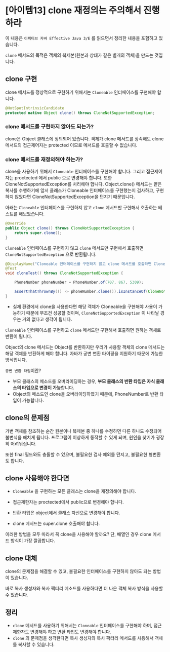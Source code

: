# [아이템13] clone 재정의는 주의해서 진행하라

이 내용은 `이펙티브 자바 Effective Java 3/E` 를 읽으면서 정리한 내용을 포함하고 있습니다.

`clone` 메서드의 목적은 객체의 복제본(원본과 상태가 같은 별개의 객체)을 만드는 것입니다. 



## clone 구현

clone 메서드를 정상적으로 구현하기 위해서는 `Cloneable` 인터페이스를 구현해야 합니다.

```java
@HotSpotIntrinsicCandidate
protected native Object clone() throws CloneNotSupportedException;
```



### clone 메서드를 구현하지 않아도 되는가?

clone은 Object 클래스에 정의되어 있습니다. 객체가 clone 메서드를 상속해도 clone 메서드의 접근제어자는 protected 이므로 메서드를 호출할 수 없습니다.



### clone 메서드를 재정의해야 하는가?

clone을 사용하기 위해서 `Cloneable` 인터페이스를 구현해야 합니다. 그리고 접근제어자는 proctected 에서 public 으로 변경해야 합니다. 또한 CloneNotSupportedException를 처리해야 합니다. Object.clone() 메서드는 얕은 복사를 수행하기에 앞서 클래스가 Cloneable 인터페이스를 구현했는지 검사하고, 구현하지 않았다면 CloneNotSupportedException을 던지기 때문입니다.

아래는 `Cloneable` 인터페이스를 구현하지 않고 `clone` 메서드만 구현해서 호출하는 테스트를 해보았습니다.

```java
@Override
public Object clone() throws CloneNotSupportedException {
	return super.clone();
}
```

`Cloneable` 인터페이스를 구현하지 않고 `clone` 메서드만 구현해서 호출하면 `CloneNotSupportedException` 으로 반환됩니다.

```java
@DisplayName("Cloneable 인터페이스를 구현하지 않고 clone 메서드를 호출하면 CloneNotSupportedException 된다.")
@Test
void cloneTest() throws CloneNotSupportedException {

	PhoneNumber phoneNumber = PhoneNumber.of(707, 867, 5309);

	assertThatThrownBy(() -> phoneNumber.clone()).isInstanceOf(CloneNotSupportedException.class);
}
```

- 실제 환경에서 clone을 사용한다면 해당 객체가 Cloneable을 구현해야 사용이 가능하기 때문에 무조건 성공할 것이며, `CloneNotSupportedException` 이 나타날 경우는 거의 없다고 생각이 됩니다.



`Cloneable` 인터페이스를 구현하고 `clone` 메서드만 구현해서 호출하면 원하는 객체로 반환이 됩니다.

Object의 clone 메서드는 Object를 반환하지만 우리가 사용할 객체의 clone 메서드는 해당 객체를 반환하게 해야 합니다. 자바가 공변 변환 타이핑을 지원하기 때문에 가능한 방식입니다.

`공변 변환 타입`이란? 

- 부모 클래스의 메소드를 오버라이딩하는 경우, **부모 클래스의 반환 타입은 자식 클래스의 타입으로 변경이 가능**합니다.
- Object의 메소드인 clone을 오버라이딩하였기 때문에, PhoneNumber로 반환 타입이 가능합니다.



## clone의 문제점

가변 객체를 참조하는 순간 원본이나 복제본 중 하나를 수정하면 다른 하나도 수정되어 불변식을 해치게 됩니다. 프로그램이 이상하게 동작할 수 있게 되며, 원인을 찾기가 굉장히 어려워집니다.

또한 final 필드와도 충돌할 수 있으며, 불필요한 검사 예외를 던지고, 불필요한 형변환도 합니다.



## clone 사용해야 한다면

- `Cloneable` 을 구현하는 모든 클래스는 clone을 재정의해야 합니다.

- 접근제한자는 proctected에서 public으로 변경해야 합니다.

- 반환 타입은  object에서 클래스 자신으로 변경해야 합니다.

- clone 메서드는 super.clone 호출해야 합니다.



이러한 방법을 모두 따라서 꼭 clone을 사용해야 할까요? 단, 배열인 경우 clone 메서드 방식이 가장 깔끔합니다.



## clone 대체

clone의 문제점을 해결할 수 있고, 불필요한 인터페이스를 구현하지 않아도 되는 방법이 있습니다.

바로 복사 생성자와 복사 팩터리 메소드를 사용하다면 더 나은 객체 복사 방식을 사용할 수 있습니다.



## 정리

- `clone` 메서드를 사용하기 위해서는 `Cloneable` 인터페이스를 구현해야 하며, 접근제한자도 변경해야 하고 변환 타입도 변경해야 합니다.
- `clone` 의 문제점을 생각한다면 복사 생성자와 복사 팩터리 메서드를 사용해서 객체를 복사할 수 있습니다.